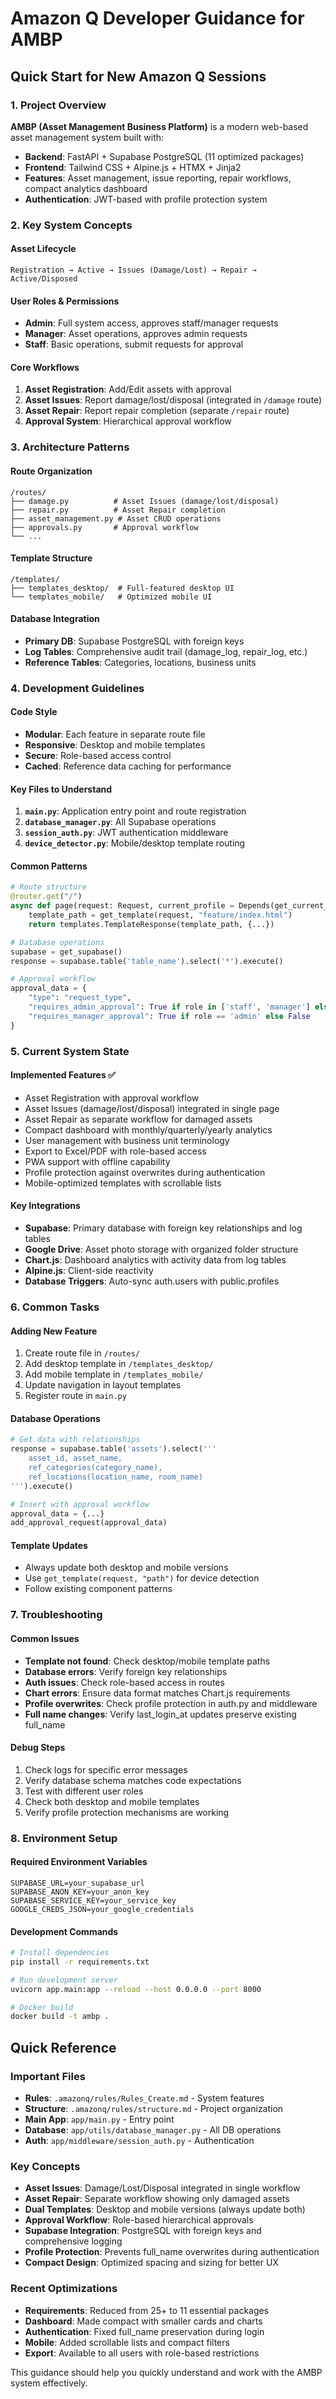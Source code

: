 # Amazon Q Developer Guidance for AMBP

## Quick Start for New Amazon Q Sessions

### 1. Project Overview
**AMBP (Asset Management Business Platform)** is a modern web-based asset management system built with:
- **Backend**: FastAPI + Supabase PostgreSQL (11 optimized packages)
- **Frontend**: Tailwind CSS + Alpine.js + HTMX + Jinja2
- **Features**: Asset management, issue reporting, repair workflows, compact analytics dashboard
- **Authentication**: JWT-based with profile protection system

### 2. Key System Concepts

#### Asset Lifecycle
```
Registration → Active → Issues (Damage/Lost) → Repair → Active/Disposed
```

#### User Roles & Permissions
- **Admin**: Full system access, approves staff/manager requests
- **Manager**: Asset operations, approves admin requests  
- **Staff**: Basic operations, submit requests for approval

#### Core Workflows
1. **Asset Registration**: Add/Edit assets with approval
2. **Asset Issues**: Report damage/lost/disposal (integrated in `/damage` route)
3. **Asset Repair**: Report repair completion (separate `/repair` route)
4. **Approval System**: Hierarchical approval workflow

### 3. Architecture Patterns

#### Route Organization
```
/routes/
├── damage.py          # Asset Issues (damage/lost/disposal)
├── repair.py          # Asset Repair completion
├── asset_management.py # Asset CRUD operations
├── approvals.py       # Approval workflow
└── ...
```

#### Template Structure
```
/templates/
├── templates_desktop/  # Full-featured desktop UI
└── templates_mobile/   # Optimized mobile UI
```

#### Database Integration
- **Primary DB**: Supabase PostgreSQL with foreign keys
- **Log Tables**: Comprehensive audit trail (damage_log, repair_log, etc.)
- **Reference Tables**: Categories, locations, business units

### 4. Development Guidelines

#### Code Style
- **Modular**: Each feature in separate route file
- **Responsive**: Desktop and mobile templates
- **Secure**: Role-based access control
- **Cached**: Reference data caching for performance

#### Key Files to Understand
1. **`main.py`**: Application entry point and route registration
2. **`database_manager.py`**: All Supabase operations
3. **`session_auth.py`**: JWT authentication middleware
4. **`device_detector.py`**: Mobile/desktop template routing

#### Common Patterns
```python
# Route structure
@router.get("/")
async def page(request: Request, current_profile = Depends(get_current_profile)):
    template_path = get_template(request, "feature/index.html")
    return templates.TemplateResponse(template_path, {...})

# Database operations
supabase = get_supabase()
response = supabase.table('table_name').select('*').execute()

# Approval workflow
approval_data = {
    "type": "request_type",
    "requires_admin_approval": True if role in ['staff', 'manager'] else False,
    "requires_manager_approval": True if role == 'admin' else False
}
```

### 5. Current System State

#### Implemented Features ✅
- Asset Registration with approval workflow
- Asset Issues (damage/lost/disposal) integrated in single page
- Asset Repair as separate workflow for damaged assets
- Compact dashboard with monthly/quarterly/yearly analytics
- User management with business unit terminology
- Export to Excel/PDF with role-based access
- PWA support with offline capability
- Profile protection against overwrites during authentication
- Mobile-optimized templates with scrollable lists

#### Key Integrations
- **Supabase**: Primary database with foreign key relationships and log tables
- **Google Drive**: Asset photo storage with organized folder structure
- **Chart.js**: Dashboard analytics with activity data from log tables
- **Alpine.js**: Client-side reactivity
- **Database Triggers**: Auto-sync auth.users with public.profiles

### 6. Common Tasks

#### Adding New Feature
1. Create route file in `/routes/`
2. Add desktop template in `/templates_desktop/`
3. Add mobile template in `/templates_mobile/`
4. Update navigation in layout templates
5. Register route in `main.py`

#### Database Operations
```python
# Get data with relationships
response = supabase.table('assets').select('''
    asset_id, asset_name,
    ref_categories(category_name),
    ref_locations(location_name, room_name)
''').execute()

# Insert with approval workflow
approval_data = {...}
add_approval_request(approval_data)
```

#### Template Updates
- Always update both desktop and mobile versions
- Use `get_template(request, "path")` for device detection
- Follow existing component patterns

### 7. Troubleshooting

#### Common Issues
- **Template not found**: Check desktop/mobile template paths
- **Database errors**: Verify foreign key relationships
- **Auth issues**: Check role-based access in routes
- **Chart errors**: Ensure data format matches Chart.js requirements
- **Profile overwrites**: Check profile protection in auth.py and middleware
- **Full name changes**: Verify last_login_at updates preserve existing full_name

#### Debug Steps
1. Check logs for specific error messages
2. Verify database schema matches code expectations
3. Test with different user roles
4. Check both desktop and mobile templates
5. Verify profile protection mechanisms are working

### 8. Environment Setup

#### Required Environment Variables
```
SUPABASE_URL=your_supabase_url
SUPABASE_ANON_KEY=your_anon_key
SUPABASE_SERVICE_KEY=your_service_key
GOOGLE_CREDS_JSON=your_google_credentials
```

#### Development Commands
```bash
# Install dependencies
pip install -r requirements.txt

# Run development server
uvicorn app.main:app --reload --host 0.0.0.0 --port 8000

# Docker build
docker build -t ambp .
```

## Quick Reference

### Important Files
- **Rules**: `.amazonq/rules/Rules_Create.md` - System features
- **Structure**: `.amazonq/rules/structure.md` - Project organization
- **Main App**: `app/main.py` - Entry point
- **Database**: `app/utils/database_manager.py` - All DB operations
- **Auth**: `app/middleware/session_auth.py` - Authentication

### Key Concepts
- **Asset Issues**: Damage/Lost/Disposal integrated in single workflow
- **Asset Repair**: Separate workflow showing only damaged assets
- **Dual Templates**: Desktop and mobile versions (always update both)
- **Approval Workflow**: Role-based hierarchical approvals
- **Supabase Integration**: PostgreSQL with foreign keys and comprehensive logging
- **Profile Protection**: Prevents full_name overwrites during authentication
- **Compact Design**: Optimized spacing and sizing for better UX

### Recent Optimizations
- **Requirements**: Reduced from 25+ to 11 essential packages
- **Dashboard**: Made compact with smaller cards and charts
- **Authentication**: Fixed full_name preservation during login
- **Mobile**: Added scrollable lists and compact filters
- **Export**: Available to all users with role-based restrictions

This guidance should help you quickly understand and work with the AMBP system effectively.